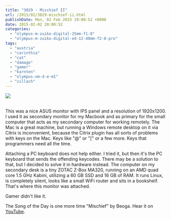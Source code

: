 ```yaml
---
title: "3029 - Mischief II"
url: /2015/02/3029-mischief-ii.html
publishDate: Mon, 02 Feb 2015 19:00:52 +0000
date: 2015-02-02 20:00:52
categories: 
  - "olympus-m-zuiko-digital-25mm-f1-8"
  - "olympus-m-zuiko-digital-ed-12-40mm-f2-8-pro"
tags: 
  - "austria"
  - "carinthia"
  - "cat"
  - "damage"
  - "gamer"
  - "karnten"
  - "olympus-om-d-e-m1"
  - "villach"
---
```

<div class="container">
<div class="center"><a target="_blank" href="https://d25zfm9zpd7gm5.cloudfront.net/1200x1200/2015/20150127_151116_lr.jpg"><img src="https://d25zfm9zpd7gm5.cloudfront.net/0600x0600/2015/20150127_151116_lr.jpg" /></a></div>
</div>
<br />

This was a nice ASUS monitor with IPS panel and a resolution of 1920x1200. I used it as secondary monitor for my Macbook and as primary for the small computer that acts as my secondary computer for working remotely. The Mac is a great machine, but running a Windows remote desktop on it via Citrix is inconvenient, because the Citrix plugin has all sorts of problems with keys on the Mac. Keys like "@" or "[" or a few more. Keys that programmers need all the time. 

<a target="_blank" href="https://d25zfm9zpd7gm5.cloudfront.net/1200x1200/2014/20141229_100151_lr.jpg"><img style="margin: 0pt 10px 0pt 0px; float: left;" src="https://d25zfm9zpd7gm5.cloudfront.net/0150x0150/2014/20141229_100151_lr.jpg" alt="" border="0" /></a> Attaching a PC keyboard does not help either. I tried it, but then it's the PC keyboard that sends the offending keycodes. There may be a solution to that, but I decided to solve it in hardware instead. The computer on my secondary desk is a tiny ZOTAC Z-Box MA320, running on an AMD quad core 1.5 GHz Kabini, utilizing a 60 GB SSD and 16 GB of RAM. It runs Linux, is completely silent, looks like a small WiFi router and sits in a bookshelf. That's where this monitor was attached.

Gamer didn't like it.

The Song of the Day is one more time "Mischief" by Beoga. Hear it on <a href="https://www.youtube.com/watch?v=jr4cSnWza2o" target="_blank">YouTube</a>.

